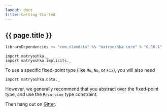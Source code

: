 ```yaml
---
layout: docs
title: Getting Started
---
```


## {{ page.title }}

```scala
libraryDependencies += "com.slamdata" %% "matryoshka-core" % "0.16.1"
```

```tut:silent
import matryoshka._
import matryoshka.implicits._
```

To use a specific fixed-point type (like `Mu`, `Nu`, or `Fix`), you will also need

```tut:silent
import matryoshka.data._
```

However, we generally recommend that you abstract over the fixed-point type, and use the `Recursive` type constraint.

Then hang out on [Gitter](https://gitter.im/slamdata/matryoshka).
